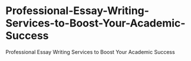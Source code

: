 # Professional-Essay-Writing-Services-to-Boost-Your-Academic-Success
Professional Essay Writing Services to Boost Your Academic Success
